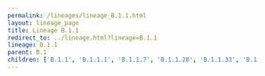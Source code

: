 ```yaml
---
permalink: /lineages/lineage_B.1.1.html
layout: lineage_page
title: Lineage B.1.1
redirect_to: ../lineage.html?lineage=B.1.1
lineage: B.1.1
parent: B.1
children: ['B.1.1', 'B.1.1.1', 'B.1.1.7', 'B.1.1.28', 'B.1.1.33', 'B.1.1.529', 'BA.1', 'BA.1.1', 'BA.1.1.1', 'BA.1.1.16', 'BA.1.15', 'BA.1.17', 'BA.1.17.2', 'BA.2', 'BA.2.1', 'BA.2.9', 'BA.2.10', 'BA.2.10.1', 'BA.2.12.1', 'BA.2.36', 'BA.2.56', 'BA.2.75.2', 'BA.2.75.5', 'BA.2.86', 'BA.2.86.1', 'BA.2.86.2', 'BA.2.86.3', 'BA.4', 'BA.4.6', 'BA.5', 'BA.5.1', 'BA.5.1.6', 'BA.5.1.12', 'BA.5.1.23', 'BA.5.1.25', 'BA.5.1.38', 'BA.5.2', 'BA.5.2.1', 'BA.5.2.2', 'BA.5.2.6', 'BA.5.2.13', 'BA.5.2.16', 'BA.5.2.24', 'BA.5.2.35', 'BA.5.2.47', 'BA.5.2.57', 'BA.5.2.58', 'P.1']
---
```

